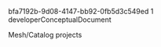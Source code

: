 ﻿<id>bfa7192b-9d08-4147-bb92-0fb5d3c549ed
<version>1
<contenttype>developerConceptualDocument

Mesh/Catalog projects

